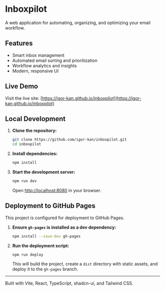 # Inboxpilot

A web application for automating, organizing, and optimizing your email workflow.

## Features

- Smart inbox management
- Automated email sorting and prioritization
- Workflow analytics and insights
- Modern, responsive UI

## Live Demo

Visit the live site: [https://igor-kan.github.io/inboxpilot](https://igor-kan.github.io/inboxpilot)

## Local Development

1. **Clone the repository:**
    ```bash
    git clone https://github.com/igor-kan/inboxpilot.git
    cd inboxpilot
    ```
2. **Install dependencies:**
    ```bash
    npm install
    ```
3. **Start the development server:**
    ```bash
    npm run dev
    ```
    Open [http://localhost:8080](http://localhost:8080) in your browser.

## Deployment to GitHub Pages

This project is configured for deployment to GitHub Pages.

1. **Ensure `gh-pages` is installed as a dev dependency:**
    ```bash
    npm install --save-dev gh-pages
    ```
2. **Run the deployment script:**
    ```bash
    npm run deploy
    ```
    This will build the project, create a `dist` directory with static assets, and deploy it to the `gh-pages` branch.

---

Built with Vite, React, TypeScript, shadcn-ui, and Tailwind CSS.
